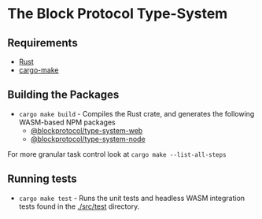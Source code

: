 # The Block Protocol Type-System

[//]: # (TODO: Introduction)

## Requirements
- [Rust](https://www.rust-lang.org/tools/install)
- [cargo-make](https://github.com/sagiegurari/cargo-make#installation)

## Building the Packages

- `cargo make build` - Compiles the Rust crate, and generates the following WASM-based NPM packages
  - [@blockprotocol/type-system-web](../../packages/@blockprotocol/type-system-web)
  - [@blockprotocol/type-system-node](../../packages/@blockprotocol/type-system-node)

For more granular task control look at `cargo make --list-all-steps`

## Running tests

- `cargo make test` - Runs the unit tests and headless WASM integration tests found in the [./src/test](./src/test) directory.  